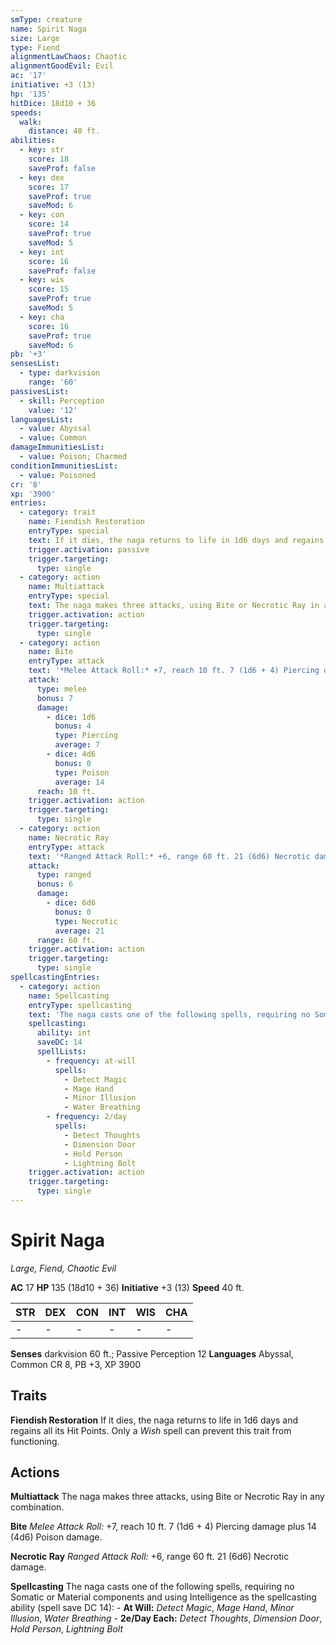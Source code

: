 ```yaml
---
smType: creature
name: Spirit Naga
size: Large
type: Fiend
alignmentLawChaos: Chaotic
alignmentGoodEvil: Evil
ac: '17'
initiative: +3 (13)
hp: '135'
hitDice: 18d10 + 36
speeds:
  walk:
    distance: 40 ft.
abilities:
  - key: str
    score: 18
    saveProf: false
  - key: dex
    score: 17
    saveProf: true
    saveMod: 6
  - key: con
    score: 14
    saveProf: true
    saveMod: 5
  - key: int
    score: 16
    saveProf: false
  - key: wis
    score: 15
    saveProf: true
    saveMod: 5
  - key: cha
    score: 16
    saveProf: true
    saveMod: 6
pb: '+3'
sensesList:
  - type: darkvision
    range: '60'
passivesList:
  - skill: Perception
    value: '12'
languagesList:
  - value: Abyssal
  - value: Common
damageImmunitiesList:
  - value: Poison; Charmed
conditionImmunitiesList:
  - value: Poisoned
cr: '8'
xp: '3900'
entries:
  - category: trait
    name: Fiendish Restoration
    entryType: special
    text: If it dies, the naga returns to life in 1d6 days and regains all its Hit Points. Only a *Wish* spell can prevent this trait from functioning.
    trigger.activation: passive
    trigger.targeting:
      type: single
  - category: action
    name: Multiattack
    entryType: special
    text: The naga makes three attacks, using Bite or Necrotic Ray in any combination.
    trigger.activation: action
    trigger.targeting:
      type: single
  - category: action
    name: Bite
    entryType: attack
    text: '*Melee Attack Roll:* +7, reach 10 ft. 7 (1d6 + 4) Piercing damage plus 14 (4d6) Poison damage.'
    attack:
      type: melee
      bonus: 7
      damage:
        - dice: 1d6
          bonus: 4
          type: Piercing
          average: 7
        - dice: 4d6
          bonus: 0
          type: Poison
          average: 14
      reach: 10 ft.
    trigger.activation: action
    trigger.targeting:
      type: single
  - category: action
    name: Necrotic Ray
    entryType: attack
    text: '*Ranged Attack Roll:* +6, range 60 ft. 21 (6d6) Necrotic damage.'
    attack:
      type: ranged
      bonus: 6
      damage:
        - dice: 6d6
          bonus: 0
          type: Necrotic
          average: 21
      range: 60 ft.
    trigger.activation: action
    trigger.targeting:
      type: single
spellcastingEntries:
  - category: action
    name: Spellcasting
    entryType: spellcasting
    text: 'The naga casts one of the following spells, requiring no Somatic or Material components and using Intelligence as the spellcasting ability (spell save DC 14): - **At Will:** *Detect Magic*, *Mage Hand*, *Minor Illusion*, *Water Breathing* - **2e/Day Each:** *Detect Thoughts*, *Dimension Door*, *Hold Person*, *Lightning Bolt*'
    spellcasting:
      ability: int
      saveDC: 14
      spellLists:
        - frequency: at-will
          spells:
            - Detect Magic
            - Mage Hand
            - Minor Illusion
            - Water Breathing
        - frequency: 2/day
          spells:
            - Detect Thoughts
            - Dimension Door
            - Hold Person
            - Lightning Bolt
    trigger.activation: action
    trigger.targeting:
      type: single
---
```


# Spirit Naga
*Large, Fiend, Chaotic Evil*

**AC** 17
**HP** 135 (18d10 + 36)
**Initiative** +3 (13)
**Speed** 40 ft.

| STR | DEX | CON | INT | WIS | CHA |
| --- | --- | --- | --- | --- | --- |
| - | - | - | - | - | - |

**Senses** darkvision 60 ft.; Passive Perception 12
**Languages** Abyssal, Common
CR 8, PB +3, XP 3900

## Traits

**Fiendish Restoration**
If it dies, the naga returns to life in 1d6 days and regains all its Hit Points. Only a *Wish* spell can prevent this trait from functioning.

## Actions

**Multiattack**
The naga makes three attacks, using Bite or Necrotic Ray in any combination.

**Bite**
*Melee Attack Roll:* +7, reach 10 ft. 7 (1d6 + 4) Piercing damage plus 14 (4d6) Poison damage.

**Necrotic Ray**
*Ranged Attack Roll:* +6, range 60 ft. 21 (6d6) Necrotic damage.

**Spellcasting**
The naga casts one of the following spells, requiring no Somatic or Material components and using Intelligence as the spellcasting ability (spell save DC 14): - **At Will:** *Detect Magic*, *Mage Hand*, *Minor Illusion*, *Water Breathing* - **2e/Day Each:** *Detect Thoughts*, *Dimension Door*, *Hold Person*, *Lightning Bolt*
